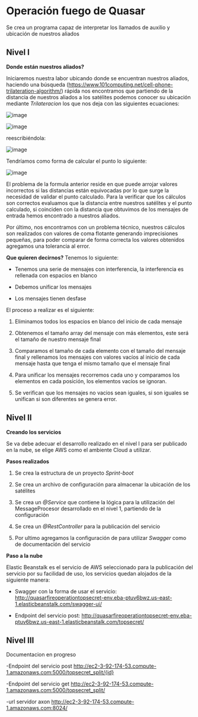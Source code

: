 # Operación fuego de Quasar
Se crea un programa capaz de interpretar los llamados de auxilio y ubicación de nuestros aliados
## Nivel I
**Donde están nuestros aliados?**

Iniciaremos nuestra labor ubicando donde se encuentran nuestros aliados, haciendo una búsqueda (https://www.101computing.net/cell-phone-trilateration-algorithm/) rápida nos encontramos que partiendo de la distancia de nuestros aliados a los satélites podemos conocer su ubicación mediante _Trilateracion_ los que nos deja con las siguientes ecuaciones:

![image](https://user-images.githubusercontent.com/6185143/160303840-461934a4-bced-4c2b-81ce-f4edee1964e0.png)

![image](https://user-images.githubusercontent.com/6185143/160303851-b54af017-c690-480a-87cb-88786a9149de.png)

reescribiéndola: 

![image](https://user-images.githubusercontent.com/6185143/160303827-59aedac8-d80a-4aa7-9200-e2f19f1d6d9f.png)

Tendríamos como forma de calcular el punto lo siguiente:

![image](https://user-images.githubusercontent.com/6185143/160303885-d3db73eb-bd93-4622-81db-6cae7b8f9386.png)

El problema de la formula anterior reside en que puede arrojar valores incorrectos si las distancias están equivocadas por lo que surge la necesidad de validar el punto calculado. Para la verificar que los cálculos son correctos evaluamos que la distancia entre nuestros satélites y el punto calculado, si coinciden con la distancia que obtuvimos de los mensajes de entrada hemos encontrado a nuestros aliados.

Por último, nos encontramos con un problema técnico, nuestros cálculos son realizados con valores de coma flotante generando imprecisiones pequeñas, para poder comparar de forma correcta los valores obtenidos agregamos una tolerancia al error.

**Que quieren decirnos?**
Tenemos lo siguiente:

- Tenemos una serie de mensajes con interferencia, la interferencia es rellenada con espacios en blanco

- Debemos unificar los mensajes 

- Los mensajes tienen desfase

El proceso a realizar es el siguiente:

1.	Eliminamos todos los espacios en blanco del inicio de cada mensaje

2.	Obtenemos el tamaño array del mensaje con más elementos, este será el tamaño de nuestro mensaje final

3.	Comparamos el tamaño de cada elemento con el tamaño del mensaje final y rellenamos los mensajes con valores vacíos al inicio de cada mensaje hasta que tenga el mismo tamaño que el mensaje final

4.	Para unificar los mensajes recorremos cada uno y comparamos los elementos en cada posición, los elementos vacíos se ignoran. 

5.	Se verifican que los mensajes no vacios sean iguales, si son iguales se unifican si son diferentes se genera error.


## Nivel II

**Creando los servicios**

Se va debe adecuar el desarrollo realizado en el nivel I para ser publicado en la nube, se elige AWS como el ambiente Cloud a utilizar.

**Pasos realizados**

1.	Se crea la estructura de un proyecto _Sprint-boot_

2.	Se crea un archivo de configuración para almacenar la ubicación de los satélites

3.	Se crea un _@Service_ que contiene la lógica para la utilización del MessageProcesor desarrollado en el nivel 1, partiendo de la configuración

4.	Se crea un _@RestController_ para la publicación del servicio

5.	Por ultimo agregamos la configuración de para utilizar _Swagger_ como de documentación del servicio

**Paso a la nube**

Elastic Beanstalk es el servicio de AWS seleccionado para la publicación del servicio por su facilidad de uso, los servicios quedan alojados de la siguiente manera:

- Swagger con la forma de usar el servicio: http://quasarfireoperationtopsecret-env.eba-ptuv6bwz.us-east-1.elasticbeanstalk.com/swagger-ui/

- Endpoint del servicio post: http://quasarfireoperationtopsecret-env.eba-ptuv6bwz.us-east-1.elasticbeanstalk.com/topsecret/


## Nivel III
Documentacion en progreso

-Endpoint del servicio post http://ec2-3-92-174-53.compute-1.amazonaws.com:5000/topsecret_split/{id}

-Endpoint del servicio get http://ec2-3-92-174-53.compute-1.amazonaws.com:5000/topsecret_split/

-url servidor axon http://ec2-3-92-174-53.compute-1.amazonaws.com:8024/
